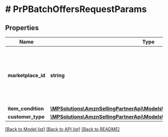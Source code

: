 # # PrPBatchOffersRequestParams

## Properties

Name | Type | Description | Notes
------------ | ------------- | ------------- | -------------
**marketplace_id** | **string** | A marketplace identifier. Specifies the marketplace for which prices are returned. |
**item_condition** | [**\MPSolutions\AmznSellingPartnerApi\Models\ProductPricing\PrPItemCondition**](PrPItemCondition.md) |  |
**customer_type** | [**\MPSolutions\AmznSellingPartnerApi\Models\ProductPricing\PrPCustomerType**](PrPCustomerType.md) |  | [optional]

[[Back to Model list]](../../README.md#models) [[Back to API list]](../../README.md#endpoints) [[Back to README]](../../README.md)
